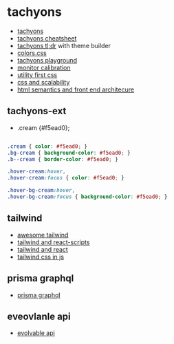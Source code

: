 # tachyons

- [tachyons](http://tachyons.io/)
- [tachyons cheatsheet](https://roperzh.github.io/tachyons-cheatsheet/)
- [tachyons tl;dr](https://tachyons-tldr.now.sh/#/classes) with theme builder
- [colors.css](https://clrs.cc/)
- [tachyons playground](https://www.tachyonstemplates.com/components/?selectedKind=AboutPages&selectedStory=AboutUs&full=0&down=0&left=1&panelRight=0)
- [monitor calibration](http://www.lagom.nl/lcd-test/?)
- [utility first css](https://dotall.com/sessions/a-real-life-journey-into-the-opinionated-world-of-utility-first-css)
- [css and scalability](http://mrmrs.cc/writing/2016/03/24/scalable-css/)
- [html semantics and front end architecure](http://nicolasgallagher.com/about-html-semantics-front-end-architecture/)

## tachyons-ext

- .cream {#f5ead0};

```css

.cream { color: #f5ead0; }
.bg-cream { background-color: #f5ead0; }
.b--cream { border-color: #f5ead0; }

.hover-cream:hover,
.hover-cream:focus { color: #f5ead0; }

.hover-bg-cream:hover,
.hover-bg-cream:focus { background-color: #f5ead0; }
```


## tailwind

- [awesome tailwind](https://github.com/aniftyco/awesome-tailwindcss)
- [tailwind and react-scripts](https://medium.com/@mikeeeeeeey/create-react-app-tailwind-css-feat-postcss-631d9e33ba8c)
- [tailwind and react](https://itnext.io/how-to-use-tailwind-css-with-react-16e9d478b8b1)
- [tailwind css in js](https://wetainment.com/articles/tailwind-css-in-js/)

## prisma graphql

- [prisma graphql](https://wetainment.com/revealing-prismagraphql-magic/)

## eveovlanle api

- [evolvable api](https://medium.com/@fagnerbrack/to-create-an-evolvable-api-stop-thinking-about-urls-2ad8b4cc208e)
